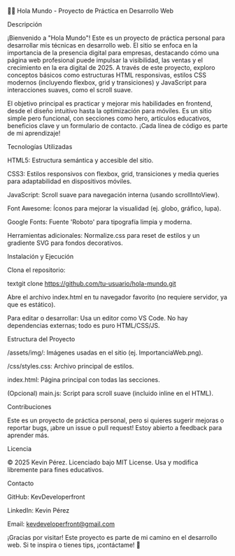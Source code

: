 ﻿👨‍💻 Hola Mundo - Proyecto de Práctica en Desarrollo Web

Descripción

¡Bienvenido a "Hola Mundo"! Este es un proyecto de práctica personal para desarrollar mis técnicas en desarrollo web. El sitio se enfoca en la importancia de la presencia digital para empresas, destacando cómo una página web profesional puede impulsar la visibilidad, las ventas y el crecimiento en la era digital de 2025. A través de este proyecto, exploro conceptos básicos como estructuras HTML responsivas, estilos CSS modernos (incluyendo flexbox, grid y transiciones) y JavaScript para interacciones suaves, como el scroll suave.

El objetivo principal es practicar y mejorar mis habilidades en frontend, desde el diseño intuitivo hasta la optimización para móviles. Es un sitio simple pero funcional, con secciones como hero, artículos educativos, beneficios clave y un formulario de contacto. ¡Cada línea de código es parte de mi aprendizaje!

Tecnologías Utilizadas

HTML5: Estructura semántica y accesible del sitio.

CSS3: Estilos responsivos con flexbox, grid, transiciones y media queries para adaptabilidad en dispositivos móviles.

JavaScript: Scroll suave para navegación interna (usando scrollIntoView).

Font Awesome: Íconos para mejorar la visualidad (ej. globo, gráfico, lupa).

Google Fonts: Fuente 'Roboto' para tipografía limpia y moderna.

Herramientas adicionales: Normalize.css para reset de estilos y un gradiente SVG para fondos decorativos.

Instalación y Ejecución

Clona el repositorio:

textgit clone https://github.com/tu-usuario/hola-mundo.git

Abre el archivo index.html en tu navegador favorito (no requiere servidor, ya que es estático).

Para editar o desarrollar: Usa un editor como VS Code. No hay dependencias externas; todo es puro HTML/CSS/JS.

Estructura del Proyecto

/assets/img/: Imágenes usadas en el sitio (ej. ImportanciaWeb.png).

/css/styles.css: Archivo principal de estilos.

index.html: Página principal con todas las secciones.

(Opcional) main.js: Script para scroll suave (incluido inline en el HTML).

Contribuciones

Este es un proyecto de práctica personal, pero si quieres sugerir mejoras o reportar bugs, ¡abre un issue o pull request! Estoy abierto a feedback para aprender más.

Licencia

© 2025 Kevin Pérez. Licenciado bajo MIT License. Usa y modifica libremente para fines educativos.

Contacto

GitHub: KevDeveloperfront

LinkedIn: Kevin Pérez

Email: kevdeveloperfront@gmail.com

¡Gracias por visitar! Este proyecto es parte de mi camino en el desarrollo web. Si te inspira o tienes tips, ¡contáctame! 🚀
